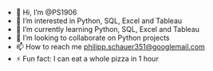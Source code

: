 - 👋 Hi, I’m @PS1906
- 👀 I’m interested in Python, SQL, Excel and Tableau
- 🌱 I’m currently learning Python, SQL, Excel and Tableau
- 💞️ I’m looking to collaborate on Python projects
- 📫 How to reach me philipp.schauer351@googlemail.com
- ⚡ Fun fact: I can eat a whole pizza in 1 hour

<!---
PS1906/PS1906 is a ✨ special ✨ repository because its `README.md` (this file) appears on your GitHub profile.
You can click the Preview link to take a look at your changes.
--->

